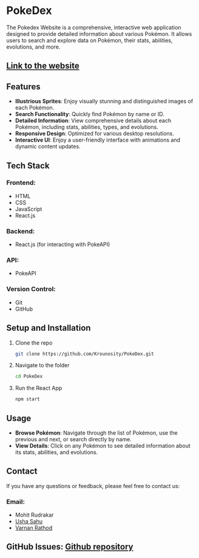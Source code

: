 # PokeDex
The Pokedex Website is a comprehensive, interactive web application designed to provide detailed information about various Pokémon. It allows users to search and explore data on Pokémon, their stats, abilities, evolutions, and more.

## [Link to the website]([https://vercel.com/varnans-projects/pokedex/3rm4SxXvhgFBWq66x28vMqunvM9K](https://pokedex-j1b1ux8ji-varnans-projects.vercel.app/))

## Features
- **Illustrious Sprites**: Enjoy visually stunning and distinguished images of each Pokémon.
- **Search Functionality**: Quickly find Pokémon by name or ID.
- **Detailed Information**: View comprehensive details about each Pokémon, including stats, abilities, types, and evolutions.
- **Responsive Design**: Optimized for various desktop resolutions.
- **Interactive UI**: Enjoy a user-friendly interface with animations and dynamic content updates.

## Tech Stack

### Frontend:
- HTML
- CSS
- JavaScript
- React.js

### Backend:
- React.js (for interacting with PokeAPI)

### API:
- PokeAPI

### Version Control:
- Git
- GitHub

## Setup and Installation

1. Clone the repo

   ```bash
   git clone https://github.com/Krounosity/PokeDex.git
   ```

2. Navigate to the folder

   ```bash
   cd PokeDex
   ```

3. Run the React App

   ```bash
   npm start
   ```


## Usage
- **Browse Pokémon**: Navigate through the list of Pokémon, use the previous and next, or search directly by name.
- **View Details**: Click on any Pokémon to see detailed information about its stats, abilities, and evolutions.

## Contact
If you have any questions or feedback, please feel free to contact us:

### Email:
  - Mohit Rudrakar
  - [Usha Sahu](mailto:ushasahu2010sahu@gmail.com?subject=Feedback%20on%20Pokedex%20Website&body=Hi%20there,%0D%0A%0D%0AI%20would%20like%20to%20provide%20the%20following%20feedback%20on%20the%20Pokedex%20Website:%0D%0A%0D%0A)
  - [Varnan Rathod](mailto:varnanrathod6@gmail.com?subject=Feedback%20on%20Pokedex%20Website&body=Hi%20there,%0D%0A%0D%0AI%20would%20like%20to%20provide%20the%20following%20feedback%20on%20the%20Pokedex%20Website:%0D%0A%0D%0A)

## GitHub Issues: [Github repository](https://github.com/Krounosity/PokeDex.git)
